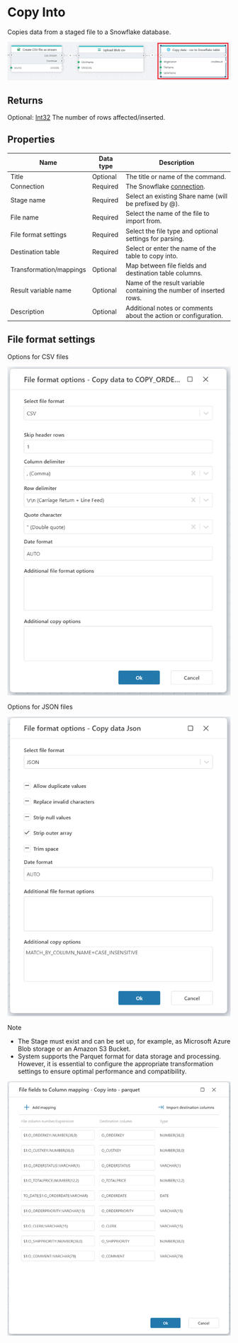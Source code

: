 # Copy Into

Copies data from a staged file to a Snowflake database.

![img](../../../../images/flow/snowflake-copy-data.png)

## Returns 

Optional: [Int32](https://learn.microsoft.com/en-us/dotnet/api/system.int32) The number of rows affected/inserted.

## Properties

| Name                      | Data type | Description                                                                                         |
|---------------------------|-----------|-----------------------------------------------------------------------------------------------------|
| Title                     | Optional  | The title or name of the command.                                                                   |
| Connection                | Required  | The Snowflake [connection](./connecting-to-snowflake.md).                                          |
| Stage name                | Required  | Select an existing Share name (will be prefixed by @).                                             |
| File name                 | Required  | Select the name of the file to import from.                                                        |
| File format settings      | Required  | Select the file type and optional settings for parsing.                                                |
| Destination table         | Required  | Select or enter the name of the table to copy into.                                                |
| Transformation/mappings   | Optional  | Map between file fields and destination table columns.      |
| Result variable name      | Optional  | Name of the result variable containing the number of inserted rows.                                 |
| Description               | Optional  | Additional notes or comments about the action or configuration.                                     |


## File format settings 

Options for CSV files

![img](../../../../images/flow/snowflake-copy-data2.png)

Options for JSON files

![img](../../../../images/flow/snowflake-copy-data3.png)


> [!NOTE]
>
>- The Stage must exist and can be set up, for example, as Microsoft Azure Blob storage or an Amazon S3 Bucket.
>- System supports the Parquet format for data storage and processing. However, it is essential to configure the appropriate transformation settings to ensure optimal performance and compatibility.


![img](../../../../images/flow/snowflake-copy-data1.png)

